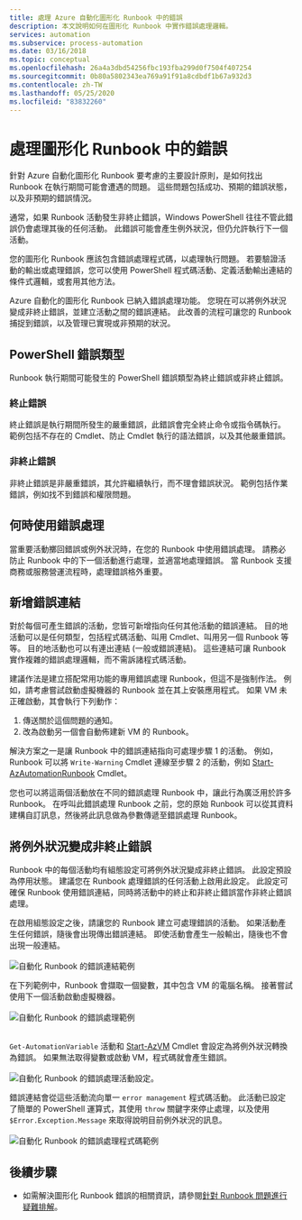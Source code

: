 ```yaml
---
title: 處理 Azure 自動化圖形化 Runbook 中的錯誤
description: 本文說明如何在圖形化 Runbook 中實作錯誤處理邏輯。
services: automation
ms.subservice: process-automation
ms.date: 03/16/2018
ms.topic: conceptual
ms.openlocfilehash: 26a4a3dbd54256fbc193fba299d0f7504f407254
ms.sourcegitcommit: 0b80a5802343ea769a91f91a8cdbdf1b67a932d3
ms.contentlocale: zh-TW
ms.lasthandoff: 05/25/2020
ms.locfileid: "83832260"
---
```

# <a name="handle-errors-in-graphical-runbooks"></a>處理圖形化 Runbook 中的錯誤

針對 Azure 自動化圖形化 Runbook 要考慮的主要設計原則，是如何找出 Runbook 在執行期間可能會遭遇的問題。 這些問題包括成功、預期的錯誤狀態，以及非預期的錯誤情況。

通常，如果 Runbook 活動發生非終止錯誤，Windows PowerShell 往往不管此錯誤仍會處理其後的任何活動。 此錯誤可能會產生例外狀況，但仍允許執行下一個活動。

您的圖形化 Runbook 應該包含錯誤處理程式碼，以處理執行問題。 若要驗證活動的輸出或處理錯誤，您可以使用 PowerShell 程式碼活動、定義活動輸出連結的條件式邏輯，或套用其他方法。

Azure 自動化的圖形化 Runbook 已納入錯誤處理功能。 您現在可以將例外狀況變成非終止錯誤，並建立活動之間的錯誤連結。 此改善的流程可讓您的 Runbook 捕捉到錯誤，以及管理已實現或非預期的狀況。 

## <a name="powershell-error-types"></a>PowerShell 錯誤類型

Runbook 執行期間可能發生的 PowerShell 錯誤類型為終止錯誤或非終止錯誤。
 
### <a name="terminating-error"></a>終止錯誤

終止錯誤是執行期間所發生的嚴重錯誤，此錯誤會完全終止命令或指令碼執行。 範例包括不存在的 Cmdlet、防止 Cmdlet 執行的語法錯誤，以及其他嚴重錯誤。

### <a name="non-terminating-error"></a>非終止錯誤

非終止錯誤是非嚴重錯誤，其允許繼續執行，而不理會錯誤狀況。 範例包括作業錯誤，例如找不到錯誤和權限問題。

## <a name="when-to-use-error-handling"></a>何時使用錯誤處理

當重要活動擲回錯誤或例外狀況時，在您的 Runbook 中使用錯誤處理。 請務必防止 Runbook 中的下一個活動進行處理，並適當地處理錯誤。 當 Runbook 支援商務或服務營運流程時，處理錯誤格外重要。

## <a name="add-error-links"></a>新增錯誤連結

對於每個可產生錯誤的活動，您皆可新增指向任何其他活動的錯誤連結。 目的地活動可以是任何類型，包括程式碼活動、叫用 Cmdlet、叫用另一個 Runbook 等等。 目的地活動也可以有連出連結 (一般或錯誤連結)。 這些連結可讓 Runbook 實作複雜的錯誤處理邏輯，而不需訴諸程式碼活動。

建議作法是建立搭配常用功能的專用錯誤處理 Runbook，但這不是強制作法。 例如，請考慮嘗試啟動虛擬機器的 Runbook 並在其上安裝應用程式。 如果 VM 未正確啟動，其會執行下列動作：

1. 傳送關於這個問題的通知。
2. 改為啟動另一個會自動佈建新 VM 的 Runbook。

解決方案之一是讓 Runbook 中的錯誤連結指向可處理步驟 1 的活動。 例如，Runbook 可以將 `Write-Warning` Cmdlet 連線至步驟 2 的活動，例如 [Start-AzAutomationRunbook](https://docs.microsoft.com/powershell/module/az.automation/start-azautomationrunbook?view=azps-3.5.0) Cmdlet。

您也可以將這兩個活動放在不同的錯誤處理 Runbook 中，讓此行為廣泛用於許多 Runbook。 在呼叫此錯誤處理 Runbook 之前，您的原始 Runbook 可以從其資料建構自訂訊息，然後將此訊息做為參數傳遞至錯誤處理 Runbook。

## <a name="turn-exceptions-into-non-terminating-errors"></a>將例外狀況變成非終止錯誤

Runbook 中的每個活動均有組態設定可將例外狀況變成非終止錯誤。 此設定預設為停用狀態。 建議您在 Runbook 處理錯誤的任何活動上啟用此設定。 此設定可確保 Runbook 使用錯誤連結，同時將活動中的終止和非終止錯誤當作非終止錯誤處理。  

在啟用組態設定之後，請讓您的 Runbook 建立可處理錯誤的活動。 如果活動產生任何錯誤，隨後會出現傳出錯誤連結。 即使活動會產生一般輸出，隨後也不會出現一般連結。<br><br> ![自動化 Runbook 的錯誤連結範例](media/automation-runbook-graphical-error-handling/error-link-example.png)

在下列範例中，Runbook 會擷取一個變數，其中包含 VM 的電腦名稱。 接著嘗試使用下一個活動啟動虛擬機器。<br><br> ![自動化 Runbook 的錯誤處理範例](media/automation-runbook-graphical-error-handling/runbook-example-error-handling.png)<br><br>      

`Get-AutomationVariable` 活動和 [Start-AzVM](https://docs.microsoft.com/powershell/module/Az.Compute/Start-AzVM?view=azps-3.5.0) Cmdlet 會設定為將例外狀況轉換為錯誤。 如果無法取得變數或啟動 VM，程式碼就會產生錯誤。<br><br> ![自動化 Runbook 的錯誤處理活動設定](media/automation-runbook-graphical-error-handling/activity-blade-convertexception-option.png)。

錯誤連結會從這些活動流向單一 `error management` 程式碼活動。 此活動已設定了簡單的 PowerShell 運算式，其使用 `throw` 關鍵字來停止處理，以及使用 `$Error.Exception.Message` 來取得說明目前例外狀況的訊息。<br><br> ![自動化 Runbook 的錯誤處理程式碼範例](media/automation-runbook-graphical-error-handling/runbook-example-error-handling-code.png)

## <a name="next-steps"></a>後續步驟

* 如需解決圖形化 Runbook 錯誤的相關資訊，請參閱[針對 Runbook 問題進行疑難排解](troubleshoot/runbooks.md)。
